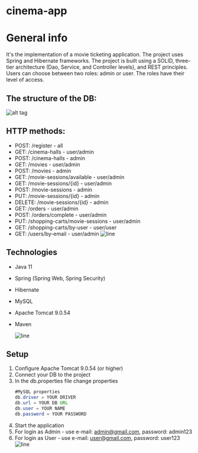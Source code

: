 # cinema-app
# General info
It's the implementation of a movie ticketing application. The project uses Spring and Hibernate frameworks. The project is built using a SOLID, three-tier architecture (Dao, Service, and Controller levels), and REST principles. Users can choose between two roles: admin or user. The roles have their level of access. 

## The structure of the DB:
![alt tag](https://snipboard.io/6SRjeK.jpg)​ 

## HTTP methods: 
* POST: /register - all
* GET: /cinema-halls - user/admin
* POST: /cinema-halls - admin
* GET: /movies - user/admin
* POST: /movies - admin
* GET: /movie-sessions/available - user/admin
* GET: /movie-sessions/{id} - user/admin
* POST: /movie-sessions - admin
* PUT: /movie-sessions/{id} - admin
* DELETE: /movie-sessions/{id} - admin
* GET: /orders - user/admin
* POST: /orders/complete - user/admin
* PUT: /shopping-carts/movie-sessions - user/admin
* GET: /shopping-carts/by-user - user/user
* GET: /users/by-email - user/admin
  ![line](https://raw.githubusercontent.com/andreasbm/readme/master/assets/lines/rainbow.png)
## Technologies
* Java 11
* Spring (Spring Web, Spring Security)
* Hibernate
* MySQL
* Apache Tomcat 9.0.54
* Maven

  ![line](https://raw.githubusercontent.com/andreasbm/readme/master/assets/lines/rainbow.png)
## Setup
1. Configure Apache Tomcat 9.0.54 (or higher)
2. Connect your DB to the project
3. In the db.properties file change properties
   ``` java
   #MySQL properties
   db.driver = YOUR DRIVER
   db.url = YOUR DB URL
   db.user = YOUR NAME
   db.password = YOUR PASSWORD
   ```
5. Start the application
6. For login as Admin - use e-mail: admin@gmail.com, password: admin123
7. For login as User - use e-mail: user@gmail.com, password: user123
  ![line](https://raw.githubusercontent.com/andreasbm/readme/master/assets/lines/rainbow.png)
